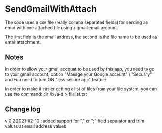 # SendGmailWithAttach
The code uses a csv file (really comma separated fields) for sending an email with one attached file using a gmail email account.

The first field is the email address, the second is the file name to be used as email attachment.

## Notes
In order to allow your gmail account to be used by this app, you need to go to your gmail account, option "Manage your Google account" / "Security" and you need to turn ON "less secure app" feature

In order to make it easier getting a list of files from your file system, you can use the command: dir /b /a-d > filelist.txt

## Change log
v 0.2 2021-02-10 : added support for "," or ";" field separator and trim values at email address values
